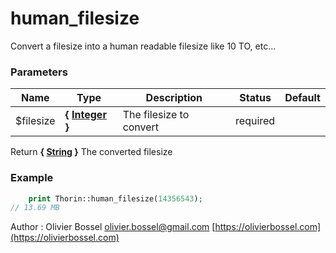 # human_filesize

Convert a filesize into a human readable filesize like 10 TO, etc...


### Parameters
Name  |  Type  |  Description  |  Status  |  Default
------------  |  ------------  |  ------------  |  ------------  |  ------------
$filesize  |  **{ [Integer](http://php.net/manual/en/language.types.integer.php) }**  |  The filesize to convert  |  required  |

Return **{ [String](http://php.net/manual/en/language.types.string.php) }** The converted filesize

### Example
```php
	print Thorin::human_filesize(14356543);
// 13.69 MB
```
Author : Olivier Bossel [olivier.bossel@gmail.com](mailto:olivier.bossel@gmail.com) [https://olivierbossel.com](https://olivierbossel.com)